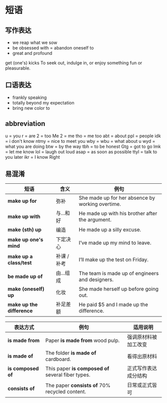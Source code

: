 # 短语

## 写作表达

- we reap what we sow
- be obsessed with = abandon oneself to
- great and profound


get (one's) kicks
To seek out, indulge in, or enjoy something fun or pleasurable.

## 口语表达

- frankly speaking
- totally beyond my expectation
- bring new color to 


## abbreviation

u = you
r = are
2 = too
Me 2 = me tho = me too
abt = about
ppl = people
idk = i don't know
ntmy = nice to meet you 
wby = wbu = what about u
wyd = what you are doing
btw = by the way 
tbh = to be honest
Gtg = got to go
lmk = let me know
lol = laugh out loud
asap = as soon as possible
ttyl = talk to you later
ikr = I know Right

## 易混淆

| 短语                         | 含义      | 例句                                               |
| -------------------------- | ------- | ------------------------------------------------ |
| **make up for**            | 弥补      | She made up for her absence by working overtime. |
| **make up with**           | 与...和好  | He made up with his brother after the argument.  |
| **make (sth) up**          | 编造      | He made up a silly excuse.                       |
| **make up one's mind**     | 下定决心    | I’ve made up my mind to leave.                   |
| **make up a class/test**   | 补课 / 补考 | I’ll make up the test on Friday.                 |
| **be made up of**          | 由...组成  | The team is made up of engineers and designers.  |
| **make (oneself) up**      | 化妆      | She made herself up before going out.            |
| **make up the difference** | 补足差额    | He paid \$5 and I made up the difference.        |


| 表达方式               | 例句                                                 | 适用说明       |
| ------------------ | -------------------------------------------------- | ---------- |
| **is made from**   | Paper **is made from** wood pulp.                  | 强调原材料被加工改变 |
| **is made of**     | The folder **is made of** cardboard.               | 看得出原材料     |
| **is composed of** | This paper **is composed of** several fiber types. | 正式写作表达成分结构 |
| **consists of**    | The paper **consists of** 70% recycled content.    | 日常或正式皆可    |
